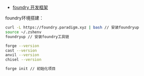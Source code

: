 - [foundry 开发框架](https://book.getfoundry.sh/)


foundry环境搭建：
```sh
curl -L https://foundry.paradigm.xyz | bash // 安装foundryup
source ~/.zshenv
foundryup // 安装foundry工具链

forge --version
cast --version
anvil --version
chisel --version

forge init // 初始化项目
```